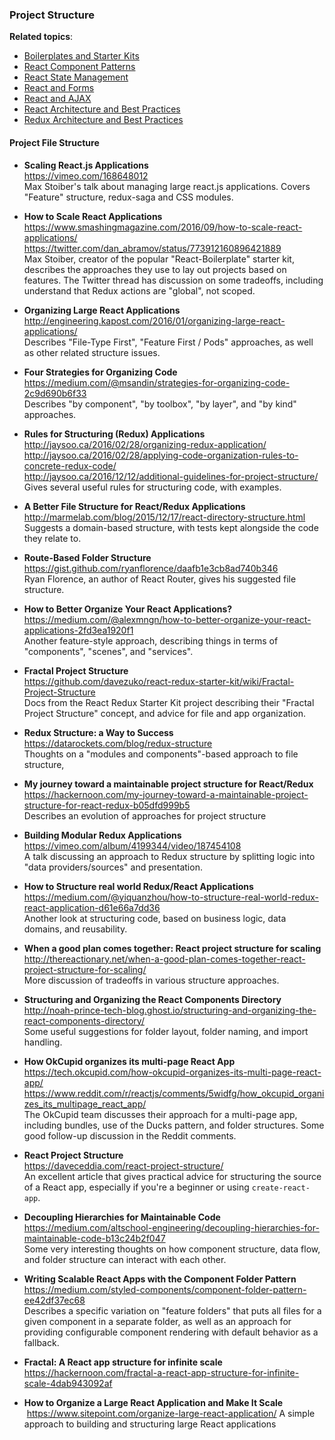 ### Project Structure


**Related topics**:
- [Boilerplates and Starter Kits](./boilerplates-and-starter-kits.md)
- [React Component Patterns](./react-component-patterns.md)
- [React State Management](./react-state-management.md)
- [React and Forms](./react-forms.md)
- [React and AJAX](./react-ajax.md)
- [React Architecture and Best Practices](./react-architecture.md)
- [Redux Architecture and Best Practices](./redux-architecture.md)


#### Project File Structure

- **Scaling React.js Applications**  
  https://vimeo.com/168648012  
  Max Stoiber's talk about managing large react.js applications. Covers "Feature" structure, redux-saga and CSS modules.
  
- **How to Scale React Applications**  
  https://www.smashingmagazine.com/2016/09/how-to-scale-react-applications/  
  https://twitter.com/dan_abramov/status/773912160896421889  
  Max Stoiber, creator of the popular "React-Boilerplate" starter kit, describes the approaches they use to lay out projects based on features.  The Twitter thread has discussion on some tradeoffs, including understand that Redux actions are "global", not scoped.

- **Organizing Large React Applications**  
  http://engineering.kapost.com/2016/01/organizing-large-react-applications/  
  Describes "File-Type First", "Feature First / Pods" approaches, as well as other related structure issues.
  
- **Four Strategies for Organizing Code**  
  https://medium.com/@msandin/strategies-for-organizing-code-2c9d690b6f33  
  Describes "by component", "by toolbox", "by layer", and "by kind" approaches.

- **Rules for Structuring (Redux) Applications**  
  http://jaysoo.ca/2016/02/28/organizing-redux-application/  
  http://jaysoo.ca/2016/02/28/applying-code-organization-rules-to-concrete-redux-code/  
  http://jaysoo.ca/2016/12/12/additional-guidelines-for-project-structure/  
  Gives several useful rules for structuring code, with examples.
  
- **A Better File Structure for React/Redux Applications**  
  http://marmelab.com/blog/2015/12/17/react-directory-structure.html  
  Suggests a domain-based structure, with tests kept alongside the code they relate to.
  
- **Route-Based Folder Structure**  
  https://gist.github.com/ryanflorence/daafb1e3cb8ad740b346  
  Ryan Florence, an author of React Router, gives his suggested file structure.
  
- **How to Better Organize Your React Applications?**  
  https://medium.com/@alexmngn/how-to-better-organize-your-react-applications-2fd3ea1920f1  
  Another feature-style approach, describing things in terms of "components", "scenes", and "services".
  
- **Fractal Project Structure**  
  https://github.com/davezuko/react-redux-starter-kit/wiki/Fractal-Project-Structure  
  Docs from the React Redux Starter Kit project describing their "Fractal Project Structure" concept, and advice for file and app organization.
  
- **Redux Structure: a Way to Success**  
  https://datarockets.com/blog/redux-structure  
  Thoughts on a "modules and components"-based approach to file structure, 
  
- **My journey toward a maintainable project structure for React/Redux**  
  https://hackernoon.com/my-journey-toward-a-maintainable-project-structure-for-react-redux-b05dfd999b5  
  Describes an evolution of approaches for project structure
  
- **Building Modular Redux Applications**  
  https://vimeo.com/album/4199344/video/187454108  
  A talk discussing an approach to Redux structure by splitting logic into "data providers/sources" and presentation.
  
- **How to Structure real world Redux/React Applications**  
  https://medium.com/@yiquanzhou/how-to-structure-real-world-redux-react-application-d61e66a7dd36  
  Another look at structuring code, based on business logic, data domains, and reusability.
  
- **When a good plan comes together: React project structure for scaling**  
  http://thereactionary.net/when-a-good-plan-comes-together-react-project-structure-for-scaling/  
  More discussion of tradeoffs in various structure approaches.
  
- **Structuring and Organizing the React Components Directory**  
  http://noah-prince-tech-blog.ghost.io/structuring-and-organizing-the-react-components-directory/  
  Some useful suggestions for folder layout, folder naming, and import handling.
  
- **How OkCupid organizes its multi-page React App**  
  https://tech.okcupid.com/how-okcupid-organizes-its-multi-page-react-app/  
  https://www.reddit.com/r/reactjs/comments/5widfg/how_okcupid_organizes_its_multipage_react_app/  
  The OkCupid team discusses their approach for a multi-page app, including bundles, use of the Ducks pattern, and folder structures.  Some good follow-up discussion in the Reddit comments.
  
- **React Project Structure**  
  https://daveceddia.com/react-project-structure/  
  An excellent article that gives practical advice for structuring the source of a React app, especially if you're a beginner or using `create-react-app`.
  
- **Decoupling Hierarchies for Maintainable Code**  
  https://medium.com/altschool-engineering/decoupling-hierarchies-for-maintainable-code-b13c24b2f047  
  Some very interesting thoughts on how component structure, data flow, and folder structure can interact with each other.
  
- **Writing Scalable React Apps with the Component Folder Pattern**  
  https://medium.com/styled-components/component-folder-pattern-ee42df37ec68  
  Describes a specific variation on "feature folders" that puts all files for a given component in a separate folder, as well as an approach for providing configurable component rendering with default behavior as a fallback.

- **Fractal: A React app structure for infinite scale**  
  https://hackernoon.com/fractal-a-react-app-structure-for-infinite-scale-4dab943092af  

- **How to Organize a Large React Application and Make It Scale**  
  https://www.sitepoint.com/organize-large-react-application/
  A simple approach to building and structuring large React applications
  
